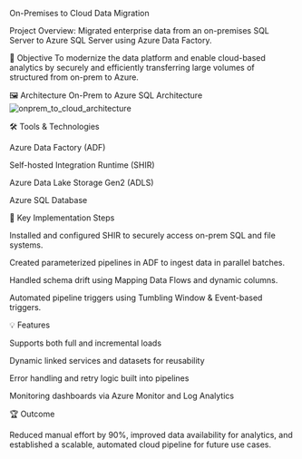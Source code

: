 On-Premises to Cloud Data Migration

Project Overview: Migrated enterprise data from an on-premises SQL Server  to Azure SQL Server using Azure Data Factory.

🚀 Objective
To modernize the data platform and enable cloud-based analytics by securely and efficiently transferring large volumes of structured from on-prem to Azure.

🖼️ Architecture
On-Prem to Azure SQL Architecture
![onprem_to_cloud_architecture](https://github.com/user-attachments/assets/a27a4c46-bae9-4fe9-b7be-dc880fc8e04d)

🛠 Tools & Technologies

Azure Data Factory (ADF)

Self-hosted Integration Runtime (SHIR)

Azure Data Lake Storage Gen2 (ADLS)

Azure SQL Database

🔧 Key Implementation Steps

Installed and configured SHIR to securely access on-prem SQL and file systems.

Created parameterized pipelines in ADF to ingest data in parallel batches.

Handled schema drift using Mapping Data Flows and dynamic columns.

Automated pipeline triggers using Tumbling Window & Event-based triggers.

💡 Features

Supports both full and incremental loads

Dynamic linked services and datasets for reusability

Error handling and retry logic built into pipelines

Monitoring dashboards via Azure Monitor and Log Analytics

🏆 Outcome

Reduced manual effort by 90%, improved data availability for analytics, and established a scalable, automated cloud pipeline for future use cases.
